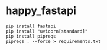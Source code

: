# happy_fastapi
``` terminal
pip install fastapi
pip install "uvicorn[standard]"
pip install pipreqs
pipreqs . --force > requirements.txt
```

